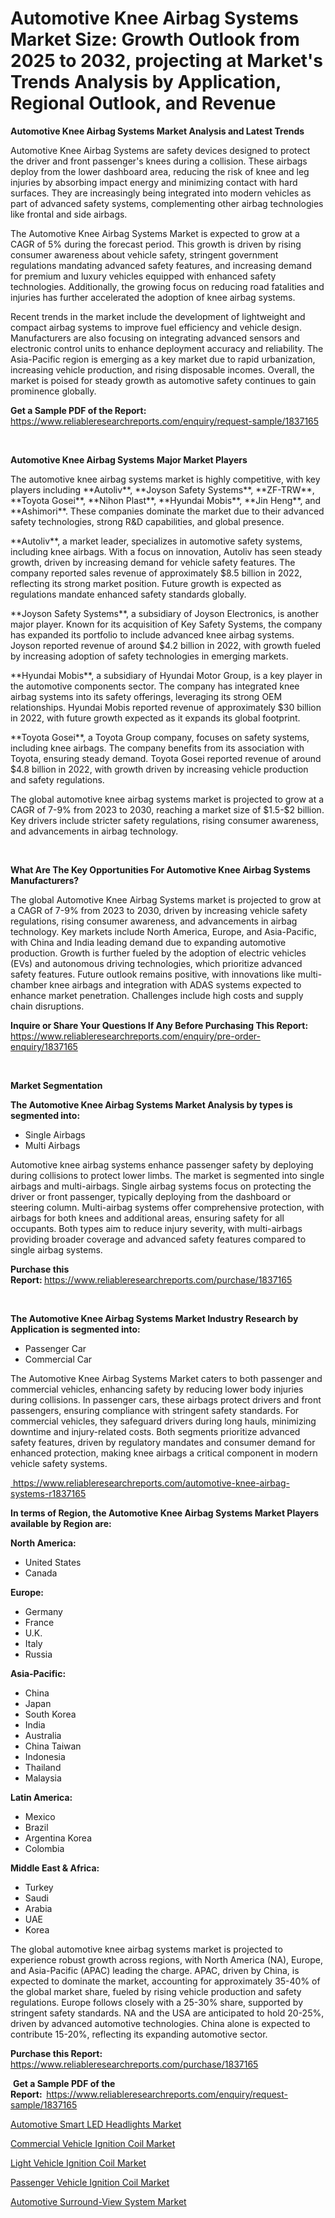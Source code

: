 <p><h1>Automotive Knee Airbag Systems Market Size: Growth Outlook from 2025 to 2032, projecting at Market's Trends Analysis by Application, Regional Outlook, and Revenue</h1></p><p><strong>Automotive Knee Airbag Systems Market Analysis and Latest Trends</strong></p>
<p><p>Automotive Knee Airbag Systems are safety devices designed to protect the driver and front passenger's knees during a collision. These airbags deploy from the lower dashboard area, reducing the risk of knee and leg injuries by absorbing impact energy and minimizing contact with hard surfaces. They are increasingly being integrated into modern vehicles as part of advanced safety systems, complementing other airbag technologies like frontal and side airbags.</p><p>The Automotive Knee Airbag Systems Market is expected to grow at a CAGR of 5% during the forecast period. This growth is driven by rising consumer awareness about vehicle safety, stringent government regulations mandating advanced safety features, and increasing demand for premium and luxury vehicles equipped with enhanced safety technologies. Additionally, the growing focus on reducing road fatalities and injuries has further accelerated the adoption of knee airbag systems.</p><p>Recent trends in the market include the development of lightweight and compact airbag systems to improve fuel efficiency and vehicle design. Manufacturers are also focusing on integrating advanced sensors and electronic control units to enhance deployment accuracy and reliability. The Asia-Pacific region is emerging as a key market due to rapid urbanization, increasing vehicle production, and rising disposable incomes. Overall, the market is poised for steady growth as automotive safety continues to gain prominence globally.</p></p>
<p><strong>Get a Sample PDF of the Report:&nbsp;</strong> <a href="https://www.reliableresearchreports.com/enquiry/request-sample/1837165?utm_campaign=123&utm_medium=2&utm_source=Github&utm_content=ia&utm_term=24012025&utm_id=automotive-knee-airbag-systems">https://www.reliableresearchreports.com/enquiry/request-sample/1837165</a></p>
<p>&nbsp;</p>
<p><strong>Automotive Knee Airbag Systems Major Market Players</strong></p>
<p><p>The automotive knee airbag systems market is highly competitive, with key players including **Autoliv**, **Joyson Safety Systems**, **ZF-TRW**, **Toyota Gosei**, **Nihon Plast**, **Hyundai Mobis**, **Jin Heng**, and **Ashimori**. These companies dominate the market due to their advanced safety technologies, strong R&D capabilities, and global presence.</p><p>**Autoliv**, a market leader, specializes in automotive safety systems, including knee airbags. With a focus on innovation, Autoliv has seen steady growth, driven by increasing demand for vehicle safety features. The company reported sales revenue of approximately $8.5 billion in 2022, reflecting its strong market position. Future growth is expected as regulations mandate enhanced safety standards globally.</p><p>**Joyson Safety Systems**, a subsidiary of Joyson Electronics, is another major player. Known for its acquisition of Key Safety Systems, the company has expanded its portfolio to include advanced knee airbag systems. Joyson reported revenue of around $4.2 billion in 2022, with growth fueled by increasing adoption of safety technologies in emerging markets.</p><p>**Hyundai Mobis**, a subsidiary of Hyundai Motor Group, is a key player in the automotive components sector. The company has integrated knee airbag systems into its safety offerings, leveraging its strong OEM relationships. Hyundai Mobis reported revenue of approximately $30 billion in 2022, with future growth expected as it expands its global footprint.</p><p>**Toyota Gosei**, a Toyota Group company, focuses on safety systems, including knee airbags. The company benefits from its association with Toyota, ensuring steady demand. Toyota Gosei reported revenue of around $4.8 billion in 2022, with growth driven by increasing vehicle production and safety regulations.</p><p>The global automotive knee airbag systems market is projected to grow at a CAGR of 7-9% from 2023 to 2030, reaching a market size of $1.5-$2 billion. Key drivers include stricter safety regulations, rising consumer awareness, and advancements in airbag technology.</p></p>
<p>&nbsp;</p>
<p><strong>What Are The Key Opportunities For Automotive Knee Airbag Systems Manufacturers?</strong></p>
<p><p>The global Automotive Knee Airbag Systems market is projected to grow at a CAGR of 7-9% from 2023 to 2030, driven by increasing vehicle safety regulations, rising consumer awareness, and advancements in airbag technology. Key markets include North America, Europe, and Asia-Pacific, with China and India leading demand due to expanding automotive production. Growth is further fueled by the adoption of electric vehicles (EVs) and autonomous driving technologies, which prioritize advanced safety features. Future outlook remains positive, with innovations like multi-chamber knee airbags and integration with ADAS systems expected to enhance market penetration. Challenges include high costs and supply chain disruptions.</p></p>
<p><strong>Inquire or Share Your Questions If Any Before Purchasing This Report:</strong> <a href="https://www.reliableresearchreports.com/enquiry/pre-order-enquiry/1837165?utm_campaign=123&utm_medium=2&utm_source=Github&utm_content=ia&utm_term=24012025&utm_id=automotive-knee-airbag-systems">https://www.reliableresearchreports.com/enquiry/pre-order-enquiry/1837165</a></p>
<p>&nbsp;</p>
<p><strong>Market Segmentation</strong></p>
<p><strong>The Automotive Knee Airbag Systems Market Analysis by types is segmented into:</strong></p>
<p><ul><li>Single Airbags</li><li>Multi Airbags</li></ul></p>
<p><p>Automotive knee airbag systems enhance passenger safety by deploying during collisions to protect lower limbs. The market is segmented into single airbags and multi-airbags. Single airbag systems focus on protecting the driver or front passenger, typically deploying from the dashboard or steering column. Multi-airbag systems offer comprehensive protection, with airbags for both knees and additional areas, ensuring safety for all occupants. Both types aim to reduce injury severity, with multi-airbags providing broader coverage and advanced safety features compared to single airbag systems.</p></p>
<p><strong>Purchase this Report:&nbsp;</strong><a href="https://www.reliableresearchreports.com/purchase/1837165?utm_campaign=123&utm_medium=2&utm_source=Github&utm_content=ia&utm_term=24012025&utm_id=automotive-knee-airbag-systems">https://www.reliableresearchreports.com/purchase/1837165</a></p>
<p>&nbsp;</p>
<p><strong>The Automotive Knee Airbag Systems Market Industry Research by Application is segmented into:</strong></p>
<p><ul><li>Passenger Car</li><li>Commercial Car</li></ul></p>
<p><p>The Automotive Knee Airbag Systems Market caters to both passenger and commercial vehicles, enhancing safety by reducing lower body injuries during collisions. In passenger cars, these airbags protect drivers and front passengers, ensuring compliance with stringent safety standards. For commercial vehicles, they safeguard drivers during long hauls, minimizing downtime and injury-related costs. Both segments prioritize advanced safety features, driven by regulatory mandates and consumer demand for enhanced protection, making knee airbags a critical component in modern vehicle safety systems.</p></p>
<p><a href="https://www.reliableresearchreports.com/automotive-knee-airbag-systems-r1837165?utm_campaign=123&utm_medium=2&utm_source=Github&utm_content=ia&utm_term=24012025&utm_id=automotive-knee-airbag-systems">&nbsp;https://www.reliableresearchreports.com/automotive-knee-airbag-systems-r1837165</a></p>
<p><strong>In terms of Region, the Automotive Knee Airbag Systems Market Players available by Region are:</strong></p>
<p>
    <p> <strong> North America: </strong>
        <ul>
            <li>United States</li>
            <li>Canada</li>
        </ul>
        </p> 
    <p> <strong> Europe: </strong>
        <ul>
            <li>Germany</li>
            <li>France</li>
            <li>U.K.</li>
            <li>Italy</li>
            <li>Russia</li>
        </ul>
        </p> 
    <p> <strong> Asia-Pacific: </strong>
        <ul>
            <li>China</li>
            <li>Japan</li>
            <li>South Korea</li>
            <li>India</li>
            <li>Australia</li>
            <li>China Taiwan</li>
            <li>Indonesia</li>
            <li>Thailand</li>
            <li>Malaysia</li>
        </ul>
        </p> 
    <p> <strong> Latin America: </strong>
        <ul>
            <li>Mexico</li>
            <li>Brazil</li>
            <li>Argentina Korea</li>
            <li>Colombia</li>
        </ul>
        </p> 
    <p> <strong> Middle East & Africa: </strong>
        <ul>
            <li>Turkey</li>
            <li>Saudi</li>
            <li>Arabia</li>
            <li>UAE</li>
            <li>Korea</li>
        </ul>
    </p>
    </p>
<p><p>The global automotive knee airbag systems market is projected to experience robust growth across regions, with North America (NA), Europe, and Asia-Pacific (APAC) leading the charge. APAC, driven by China, is expected to dominate the market, accounting for approximately 35-40% of the global market share, fueled by rising vehicle production and safety regulations. Europe follows closely with a 25-30% share, supported by stringent safety standards. NA and the USA are anticipated to hold 20-25%, driven by advanced automotive technologies. China alone is expected to contribute 15-20%, reflecting its expanding automotive sector.</p></p>
<p><strong>Purchase this Report: </strong><a href="https://www.reliableresearchreports.com/purchase/1837165?utm_campaign=123&utm_medium=2&utm_source=Github&utm_content=ia&utm_term=24012025&utm_id=automotive-knee-airbag-systems">https://www.reliableresearchreports.com/purchase/1837165</a></p>
<p>&nbsp;<strong>Get a Sample PDF of the Report:&nbsp;&nbsp;</strong><a href="https://www.reliableresearchreports.com/enquiry/request-sample/1837165?utm_campaign=123&utm_medium=2&utm_source=Github&utm_content=ia&utm_term=24012025&utm_id=automotive-knee-airbag-systems">https://www.reliableresearchreports.com/enquiry/request-sample/1837165</a></p>
<p><strong></strong></p>
<p><p><a href="https://github.com/luckyshygirl/Market-Research-Report-List-7/blob/main/automotive-smart-led-headlights-market.md?utm_campaign=123&utm_medium=2&utm_source=Github&utm_content=ia&utm_term=24012025&utm_id=automotive-knee-airbag-systems">Automotive Smart LED Headlights Market</a></p><p><a href="https://github.com/risingtrista99259/Market-Research-Report-List-1/blob/main/commercial-vehicle-ignition-coil-market.md?utm_campaign=123&utm_medium=2&utm_source=Github&utm_content=ia&utm_term=24012025&utm_id=automotive-knee-airbag-systems">Commercial Vehicle Ignition Coil Market</a></p><p><a href="https://github.com/birnbaumbulah0/Market-Research-Report-List-1/blob/main/light-vehicle-ignition-coil-market.md?utm_campaign=123&utm_medium=2&utm_source=Github&utm_content=ia&utm_term=24012025&utm_id=automotive-knee-airbag-systems">Light Vehicle Ignition Coil Market</a></p><p><a href="https://github.com/dmitriyvo6rog/Market-Research-Report-List-1/blob/main/passenger-vehicle-ignition-coil-market.md?utm_campaign=123&utm_medium=2&utm_source=Github&utm_content=ia&utm_term=24012025&utm_id=automotive-knee-airbag-systems">Passenger Vehicle Ignition Coil Market</a></p><p><a href="https://github.com/petbigbeepjn/Market-Research-Report-List-1/blob/main/automotive-surround-view-system-market.md?utm_campaign=123&utm_medium=2&utm_source=Github&utm_content=ia&utm_term=24012025&utm_id=automotive-knee-airbag-systems">Automotive Surround-View System Market</a></p></p>